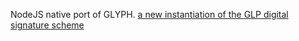 NodeJS native port of GLYPH.
[a new instantiation of the GLP digital signature scheme](https://github.com/quantumsafelattices/glyph)
